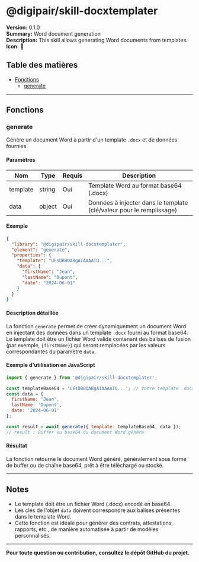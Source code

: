 # @digipair/skill-docxtemplater

**Version:** 0.1.0  
**Summary:** Word document generation  
**Description:** This skill allows generating Word documents from templates.  
**Icon:** 🔗

## Table des matières

- [Fonctions](#fonctions)
  - [generate](#generate)

---

## Fonctions

### generate

Génère un document Word à partir d'un template `.docx` et de données fournies.

#### Paramètres

| Nom      | Type   | Requis | Description                                                        |
|----------|--------|--------|--------------------------------------------------------------------|
| template | string | Oui    | Template Word au format base64 (.docx)                             |
| data     | object | Oui    | Données à injecter dans le template (clé/valeur pour le remplissage)|

#### Exemple

```json
{
  "library": "@digipair/skill-docxtemplater",
  "element": "generate",
  "properties": {
    "template": "UEsDBBQABgAIAAAAIQ...",
    "data": {
      "firstName": "Jean",
      "lastName": "Dupont",
      "date": "2024-06-01"
    }
  }
}
```

#### Description détaillée

La fonction `generate` permet de créer dynamiquement un document Word en injectant des données dans un template `.docx` fourni au format base64.  
Le template doit être un fichier Word valide contenant des balises de fusion (par exemple, `{firstName}`) qui seront remplacées par les valeurs correspondantes du paramètre `data`.

#### Exemple d'utilisation en JavaScript

```js
import { generate } from '@digipair/skill-docxtemplater';

const templateBase64 = 'UEsDBBQABgAIAAAAIQ...'; // Votre template .docx encodé en base64
const data = {
  firstName: 'Jean',
  lastName: 'Dupont',
  date: '2024-06-01'
};

const result = await generate({ template: templateBase64, data });
// result : Buffer ou base64 du document Word généré
```

#### Résultat

La fonction retourne le document Word généré, généralement sous forme de buffer ou de chaîne base64, prêt à être téléchargé ou stocké.

---

## Notes

- Le template doit être un fichier Word (.docx) encodé en base64.
- Les clés de l'objet `data` doivent correspondre aux balises présentes dans le template Word.
- Cette fonction est idéale pour générer des contrats, attestations, rapports, etc., de manière automatisée à partir de modèles personnalisés.

---

**Pour toute question ou contribution, consultez le dépôt GitHub du projet.**
